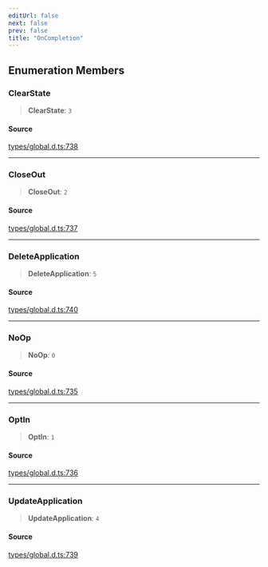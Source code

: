 ```yaml
---
editUrl: false
next: false
prev: false
title: "OnCompletion"
---
```


## Enumeration Members

### ClearState

> **ClearState**: `3`

#### Source

[types/global.d.ts:738](https://github.com/algorandfoundation/tealscript/blob/e015f8b0/types/global.d.ts#L738)

***

### CloseOut

> **CloseOut**: `2`

#### Source

[types/global.d.ts:737](https://github.com/algorandfoundation/tealscript/blob/e015f8b0/types/global.d.ts#L737)

***

### DeleteApplication

> **DeleteApplication**: `5`

#### Source

[types/global.d.ts:740](https://github.com/algorandfoundation/tealscript/blob/e015f8b0/types/global.d.ts#L740)

***

### NoOp

> **NoOp**: `0`

#### Source

[types/global.d.ts:735](https://github.com/algorandfoundation/tealscript/blob/e015f8b0/types/global.d.ts#L735)

***

### OptIn

> **OptIn**: `1`

#### Source

[types/global.d.ts:736](https://github.com/algorandfoundation/tealscript/blob/e015f8b0/types/global.d.ts#L736)

***

### UpdateApplication

> **UpdateApplication**: `4`

#### Source

[types/global.d.ts:739](https://github.com/algorandfoundation/tealscript/blob/e015f8b0/types/global.d.ts#L739)
